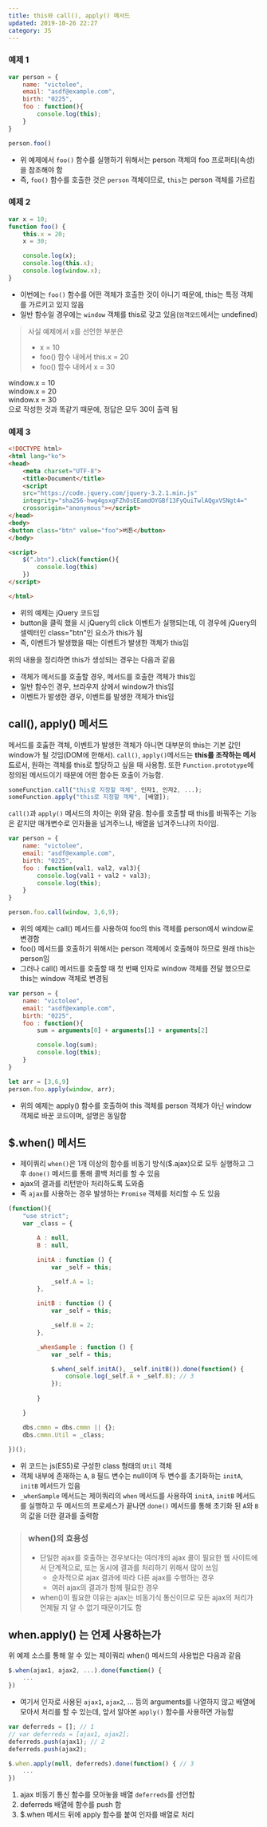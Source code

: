 ```yaml
---
title: this와 call(), apply() 메서드
updated: 2019-10-26 22:27
category: JS
---
```

### 예제 1
```js
var person = {
    name: "victolee",
    email: "asdf@example.com",
    birth: "0225",
    foo : function(){
        console.log(this); 
    }
}

person.foo()
```
- 위 예제에서 `foo()` 함수를 실행하기 위해서는 person 객체의 foo 프로퍼티(속성)을 참조해야 함
- 즉, `foo()` 함수를 호출한 것은 `person` 객체이므로, `this`는 person 객체를 가르킴

### 예제 2
```js
var x = 10;
function foo() {
    this.x = 20;
    x = 30;

    console.log(x);
    console.log(this.x);
    console.log(window.x);
}
```
- 이번에는 `foo()` 함수를 어떤 객체가 호출한 것이 아니기 때문에, this는 특정 객체를 가르키고 있지 않음
- 일반 함수일 경우에는 `window` 객체를 this로 갖고 있음(`엄격모드`에서는 undefined)
> 사실 예제에서 x를 선언한 부분은
> - x = 10 
> - foo() 함수 내에서 this.x = 20
> - foo() 함수 내에서 x = 30
   
window.x = 10   
window.x = 20   
window.x = 30   
으로 작성한 것과 똑같기 때문에, 정답은 모두 30이 출력 됨
   
### 예제 3
```html
<!DOCTYPE html>
<html lang="ko">
<head>
    <meta charset="UTF-8">
    <title>Document</title>
    <script
    src="https://code.jquery.com/jquery-3.2.1.min.js"
    integrity="sha256-hwg4gsxgFZhOsEEamdOYGBf13FyQuiTwlAQgxVSNgt4="
    crossorigin="anonymous"></script>
</head>
<body>
<button class="btn" value="foo">버튼</button>
</body>

<script>
    $(".btn").click(function(){
        console.log(this)
    })
</script>

</html>
```
- 위의 예제는 jQuery 코드임
- button을 클릭 했을 시 jQuery의 click 이벤트가 실행되는데, 이 경우에 jQuery의 셀렉터인 class="btn"인 요소가 this가 됨
- 즉, 이벤트가 발생했을 때는 이벤트가 발생한 객체가 this임
   
위의 내용을 정리하면 this가 생성되는 경우는 다음과 같음
- 객체가 메서드를 호출할 경우, 메서드를 호출한 객체가 this임
- 일반 함수인 경우, 브라우저 상에서 window가 this임
- 이벤트가 발생한 경우, 이벤트를 발생한 객체가 this임
   
## call(), apply() 메서드
메서드를 호춣한 객체, 이벤트가 발생한 객체가 아니면 대부분의 this는 기본 값인 window가 될 것임(DOM에 한해서).
`call()`, `apply()`메서드는 **this를 조작하는 메서드**로서, 원하는 객체를 this로 할당하고 싶을 때 사용함.
또한 `Function.prototype`에 정의된 메서드이기 때문에 어떤 함수든 호출이 가능함.
```js
someFunction.call("this로 지정할 객체", 인자1, 인자2, ...);
someFunction.apply("this로 지정할 객체", [배열]);
```
`call()`과 `apply()` 메서드의 차이는 위와 같음. 함수를 호출할 때 this를 바꿔주는 기능은 같지만 매개변수로
인자들을 넘겨주느냐, 배열을 넘겨주느냐의 차이임.   
   
```js
var person = {
    name: "victolee",
    email: "asdf@example.com",
    birth: "0225",
    foo : function(val1, val2, val3){
        console.log(val1 + val2 + val3);
        console.log(this);
    }
}

person.foo.call(window, 3,6,9);
```
- 위의 예제는 call() 메서드를 사용하여 foo의 this 객체를 person에서 window로 변경함
- foo() 메서드를 호출하기 위해서는 person 객체에서 호출해야 하므로 원래 this는 person임
- 그러나 call() 메서드를 호출할 때 첫 번째 인자로 window 객체를 전달 했으므로 this는 window 객체로 변경됨
   
```js
var person = {
    name: "victolee",
    email: "asdf@example.com",
    birth: "0225",
    foo : function(){
        sum = arguments[0] + arguments[1] + arguments[2]

        console.log(sum);
        console.log(this);
    }
}

let arr = [3,6,9]
person.foo.apply(window, arr);
```
- 위의 예제는 apply() 함수를 호출하여 this 객체를 person 객체가 아닌 window 객체로 바꾼 코드이며, 설명은 동일함
   
## $.when() 메서드
- 제이쿼리 `when()`은 1개 이상의 함수를 비동기 방식($.ajax)으로 모두 실행하고 그 후 `done()` 
메서드를 통해 콜백 처리를 할 수 있음
- ajax의 결과를 리턴받아 처리하도록 도와줌
- 즉 `ajax`를 사용하는 경우 발생하는 `Promise` 객체를 처리할 수 도 있음
```js
(function(){
    "use strict";
    var _class = {

        A : null,
        B : null,

        initA : function () {
            var _self = this;

            _self.A = 1;
        },

        initB : function () {
            var _self = this;

            _self.B = 2;
        },

        _whenSample : function () {
            var _self = this;

            $.when(_self.initA(), _self.initB()).done(function() {
                console.log(_self.A + _self.B); // 3
            });
            
        }

    }

    dbs.cmmn = dbs.cmmn || {};
    dbs.cmmn.Util = _class;
    
})();
```
- 위 코드는 js(ES5)로 구성한 class 형태의 `Util` 객체
- 객체 내부에 존재하는 `A`, `B` 필드 변수는 null이며 두 변수를 초기화하는 
`initA`, `initB` 메서드가 있음
- `_whenSample` 메서드는 제이쿼리의 `when` 메서드를 사용하여 `initA`, `initB` 메서드를 실행하고 두 메서드의 프로세스가 끝나면 
`done()` 메서드를 통해 초기화 된 `A`와 `B`의 값을 더한 결과를 출력함
> ### when()의 효용성
> - 단일한 ajax를 호출하는 경우보다는 여러개의 ajax 콜이 필요한 웹 사이트에서 단계적으로, 또는 동시에 결과를 처리하기 위해서 많이 쓰임
>   - 순차적으로 ajax 결과에 따라 다른 ajax를 수행하는 경우
>   - 여러 ajax의 결과가 함께 필요한 경우
> - when()이 필요한 이유는 ajax는 비동기식 통신이므로 모든 ajax의 처리가 언제될 지 알 수 없기 때문이기도 함

## when.apply() 는 언제 사용하는가
위 예제 소스를 통해 알 수 있는 제이쿼리 when() 메서드의 사용법은 다음과 같음
```js
$.when(ajax1, ajax2, ...).done(function() {
    ...
})
```
- 여기서 인자로 사용된 `ajax1`, `ajax2`, ... 등의 arguments를 나열하지 않고 배열에 모아서 처리를 할 수 있는데, 앞서 알아본 `apply()` 함수를 사용하면 가능함
   
```js
var deferreds = []; // 1
// var deferreds = [ajax1, ajax2];
deferreds.push(ajax1); // 2
deferreds.push(ajax2);

$.when.apply(null, deferreds).done(function() { // 3
    ...
})
```
1. ajax 비동기 통신 함수를 모아놓을 배열 `deferreds`를 선언함
2. deferreds 배열에 함수를 push 함
3. $.when 메서드 뒤에 apply 함수를 붙여 인자를 배열로 처리